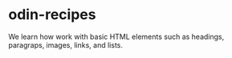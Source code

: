 # odin-recipes
We learn how work with basic HTML
elements such as headings, paragraps, images, links, and lists.